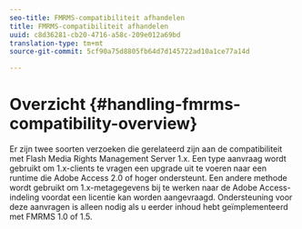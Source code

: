 ```yaml
---
seo-title: FMRMS-compatibiliteit afhandelen
title: FMRMS-compatibiliteit afhandelen
uuid: c8d36281-cb20-4716-a58c-209e012a69bd
translation-type: tm+mt
source-git-commit: 5cf90a75d8805fb64d7d145722ad10a1ce77a14d

---
```



# Overzicht {#handling-fmrms-compatibility-overview}

Er zijn twee soorten verzoeken die gerelateerd zijn aan de compatibiliteit met Flash Media Rights Management Server 1.x. Een type aanvraag wordt gebruikt om 1.x-clients te vragen een upgrade uit te voeren naar een runtime die Adobe Access 2.0 of hoger ondersteunt. Een andere methode wordt gebruikt om 1.x-metagegevens bij te werken naar de Adobe Access-indeling voordat een licentie kan worden aangevraagd. Ondersteuning voor deze aanvragen is alleen nodig als u eerder inhoud hebt geïmplementeerd met FMRMS 1.0 of 1.5.